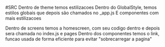 #SRC
Dentro de theme temos estilizacoes
Dentro do GlobalStyle, temos estilos globais que depois são chamados no _app.js
E componentes com mais estilizacoes

Dentro de screens temos a homescreen, com seu codigo dentro e depois sera chamada no index.js e pages
Dentro dos componentes temos o link, funcao usada de forma eficiente para evitar "sobrecarregar a pagina"